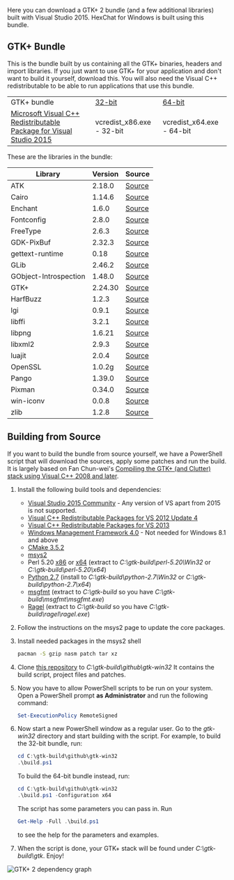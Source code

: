Here you can download a GTK+ 2 bundle (and a few additional libraries) built with Visual Studio 2015. HexChat for Windows is built using this bundle.


## GTK+ Bundle

This is the bundle built by us containing all the GTK+ binaries, headers and import libraries. If you just want to use GTK+ for your application and don't want to build it yourself, download this. You will also need the Visual C++ redistributable to be able to run applications that use this bundle.


<table>
    <tr>
        <td>GTK+ bundle</td>
        <td><a href="https://dl.hexchat.net/gtk-win32/vc12/x86/gtk-Win32.7z">32-bit</a></td>
        <td><a href="https://dl.hexchat.net/gtk-win32/vc12/x64/gtk-x64.7z">64-bit</a></td>
    </tr>
    <tr>
        <td><a href="https://www.microsoft.com/en-us/download/details.aspx?id=48145">Microsoft Visual C++ Redistributable Package for Visual Studio 2015</a></td>
        <td>vcredist_x86.exe - 32-bit</a></td>
        <td>vcredist_x64.exe - 64-bit</a></td>
    </tr>
</table>

These are the libraries in the bundle:

| Library                | Version        | Source
| ---------------------- | -------------- | ------
| ATK                    | 2.18.0         | [Source](https://dl.hexchat.net/gtk-win32/src/atk-2.18.0.tar.xz)
| Cairo                  | 1.14.6         | [Source](https://dl.hexchat.net/gtk-win32/src/cairo-1.14.6.tar.xz)
| Enchant                | 1.6.0          | [Source](https://dl.hexchat.net/gtk-win32/src/enchant-1.6.0.tar.gz)
| Fontconfig             | 2.8.0          | [Source](https://dl.hexchat.net/gtk-win32/src/fontconfig-2.8.0.tar.gz)
| FreeType               | 2.6.3          | [Source](https://dl.hexchat.net/gtk-win32/src/freetype-2.6.3.tar.bz2)
| GDK-PixBuf             | 2.32.3         | [Source](https://dl.hexchat.net/gtk-win32/src/gdk-pixbuf-2.32.3.tar.xz)
| gettext-runtime        | 0.18           | [Source](https://dl.hexchat.net/gtk-win32/src/gettext-vc100-0.18-src.tar.bz2)
| GLib                   | 2.46.2         | [Source](https://dl.hexchat.net/gtk-win32/src/glib-2.46.2.tar.xz)
| GObject-Introspection  | 1.48.0         | [Source](https://dl.hexchat.net/gtk-win32/src/gobject-introspection-1.48.0.tar.xz)
| GTK+                   | 2.24.30        | [Source](https://dl.hexchat.net/gtk-win32/src/gtk+-2.24.30.tar.xz)
| HarfBuzz               | 1.2.3          | [Source](https://dl.hexchat.net/gtk-win32/src/harfbuzz-1.2.3.tar.bz2)
| lgi                    | 0.9.1          | [Source](https://dl.hexchat.net/gtk-win32/src/lgi-0.9.1.tar.gz)
| libffi                 | 3.2.1          | [Source](https://dl.hexchat.net/gtk-win32/src/libffi-3.2.1.tar.gz)
| libpng                 | 1.6.21         | [Source](https://dl.hexchat.net/gtk-win32/src/libpng-1.6.21.tar.xz)
| libxml2                | 2.9.3          | [Source](https://dl.hexchat.net/gtk-win32/src/libxml2-2.9.3.tar.gz)
| luajit                 | 2.0.4          | [Source](https://dl.hexchat.net/gtk-win32/src/luajit-2.0.4.tar.gz)
| OpenSSL                | 1.0.2g         | [Source](https://dl.hexchat.net/gtk-win32/src/openssl-1.0.2g.tar.gz)
| Pango                  | 1.39.0         | [Source](https://dl.hexchat.net/gtk-win32/src/pango-1.39.0.tar.xz)
| Pixman                 | 0.34.0         | [Source](https://dl.hexchat.net/gtk-win32/src/pixman-0.34.0.tar.gz)
| win-iconv              | 0.0.8          | [Source](https://dl.hexchat.net/gtk-win32/src/win-iconv-0.0.8.tar.gz)
| zlib                   | 1.2.8          | [Source](https://dl.hexchat.net/gtk-win32/src/zlib-1.2.8.tar.xz)

## Building from Source

If you want to build the bundle from source yourself, we have a PowerShell script that will download the sources, apply some patches and run the build. It is largely based on Fan Chun-wei's [Compiling the GTK+ (and Clutter) stack using Visual C++ 2008 and later](https://wiki.gnome.org/action/show/Projects/GTK+/Win32/MSVCCompilationOfGTKStack).

1. Install the following build tools and dependencies:

    * [Visual Studio 2015 Community](http://www.visualstudio.com/downloads/download-visual-studio-vs) - Any version of VS apart from 2015 is not supported.
    * [Visual C++ Redistributable Packages for VS 2012 Update 4](https://www.microsoft.com/en-us/download/details.aspx?id=30679)
    * [Visual C++ Redistributable Packages for VS 2013](https://www.microsoft.com/en-us/download/details.aspx?id=40784)
    * [Windows Management Framework 4.0](https://www.microsoft.com/en-us/download/details.aspx?id=40855) - Not needed for Windows 8.1 and above
    * [CMake 3.5.2](https://cmake.org/download/)
    * [msys2](https://msys2.github.io/)
    * Perl 5.20 [x86](https://dl.hexchat.net/misc/perl/perl-5.20.0-x86.7z) or [x64](https://dl.hexchat.net/misc/perl/perl-5.20.0-x64.7z) (extract to _C:\gtk-build\perl-5.20\Win32_ or _C:\gtk-build\perl-5.20\x64_)
    * [Python 2.7](https://www.python.org/downloads/windows/) (install to _C:\gtk-build\python-2.7\Win32_ or _C:\gtk-build\python-2.7\x64_)
    * [msgfmt](https://dl.hexchat.net/gtk-win32/msgfmt-0.18.1.7z) (extract to _C:\gtk-build_ so you have _C:\gtk-build\msgfmt\msgfmt.exe_)
    * [Ragel](https://dl.hexchat.net/gtk-win32/ragel-6.8.7z) (extract to _C:\gtk-build_ so you have _C:\gtk-build\ragel\ragel.exe_)

1. Follow the instructions on the msys2 page to update the core packages.

1. Install needed packages in the msys2 shell

    ```bash
    pacman -S gzip nasm patch tar xz
    ```

1. Clone [this repository](https://github.com/hexchat/gtk-win32) to _C:\gtk-build\github\gtk-win32_ It contains the build script, project files and patches.

1. Now you have to allow PowerShell scripts to be run on your system. Open a PowerShell prompt **as Administrator** and run the following command:

    ```powershell
    Set-ExecutionPolicy RemoteSigned
    ```

1. Now start a new PowerShell window as a regular user. Go to the _gtk-win32_ directory and start building with the script. For example, to build the 32-bit bundle, run:

    ```powershell
    cd C:\gtk-build\github\gtk-win32
    .\build.ps1
    ```

    To build the 64-bit bundle instead, run:

    ```powershell
    cd C:\gtk-build\github\gtk-win32
    .\build.ps1 -Configuration x64
    ```

    The script has some parameters you can pass in. Run

    ```powershell
    Get-Help -Full .\build.ps1
    ```

    to see the help for the parameters and examples.

1. When the script is done, your GTK+ stack will be found under _C:\gtk-build\gtk_. Enjoy!

![GTK+ 2 dependency graph](https://hexchat.github.io/gtk-win32/img/dependency-graph.png)
